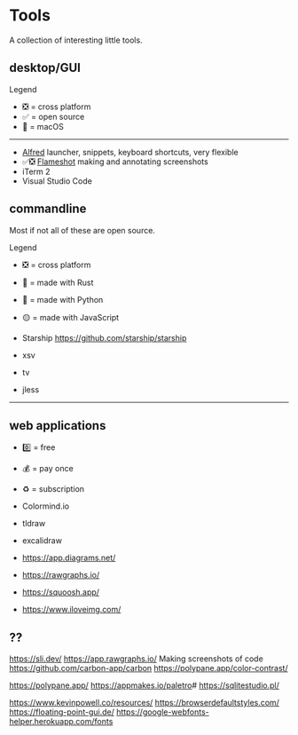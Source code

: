 # Tools

A collection of interesting little tools.

## desktop/GUI

Legend

- ❎ = cross platform
- ✅ = open source
- 🍏 = macOS

---

- [Alfred](https://www.alfredapp.com/) launcher, snippets, keyboard shortcuts, very flexible
- ✅❎ [Flameshot](https://flameshot.org/) making and annotating screenshots
- iTerm 2
- Visual Studio Code

## commandline

Most if not all of these are open source.

Legend

- ❎ = cross platform
- 🦀 = made with Rust
- 🐍 = made with Python
- 🟡 = made with JavaScript

- Starship <https://github.com/starship/starship>
- xsv
- tv
- jless

---

## web applications

- 0️⃣ = free
- 💰 = pay once
- ♻️ = subscription

- Colormind.io
- tldraw
- excalidraw
- <https://app.diagrams.net/>
- <https://rawgraphs.io/>
- <https://squoosh.app/>
- <https://www.iloveimg.com/>

## ??

<https://sli.dev/>
<https://app.rawgraphs.io/>
Making screenshots of code <https://github.com/carbon-app/carbon>
<https://polypane.app/color-contrast/>

<https://polypane.app/>
<https://appmakes.io/paletro>#
<https://sqlitestudio.pl/>


https://www.kevinpowell.co/resources/
https://browserdefaultstyles.com/
https://floating-point-gui.de/
https://google-webfonts-helper.herokuapp.com/fonts
